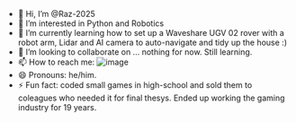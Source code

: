 - 👋 Hi, I’m @Raz-2025
- 👀 I’m interested in Python and Robotics
- 🌱 I’m currently learning how to set up a Waveshare UGV 02 rover with a robot arm, Lidar and AI camera to auto-navigate and tidy up the house :)
- 💞️ I’m looking to collaborate on ... nothing for now. Still learning.
- 📫 How to reach me: ![image](https://github.com/user-attachments/assets/4e39c07b-b280-4a8a-a642-6b235bb6261e)
- 😄 Pronouns: he/him.
- ⚡ Fun fact: coded small games in high-school and sold them to coleagues who needed it for final thesys. Ended up working the gaming industry for 19 years.

<!---
Raz-2025/Raz-2025 is a ✨ special ✨ repository because its `README.md` (this file) appears on your GitHub profile.
You can click the Preview link to take a look at your changes.
--->
